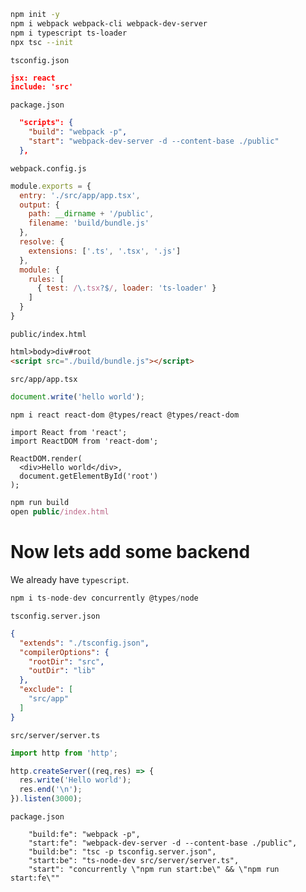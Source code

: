 ```sh
npm init -y
npm i webpack webpack-cli webpack-dev-server
npm i typescript ts-loader
npx tsc --init
```

`tsconfig.json`
```json
jsx: react
include: 'src'
```

`package.json`
```json
  "scripts": {
    "build": "webpack -p",
    "start": "webpack-dev-server -d --content-base ./public"
  },
```

`webpack.config.js`
```js
module.exports = {
  entry: './src/app/app.tsx',
  output: {
    path: __dirname + '/public',
    filename: 'build/bundle.js'
  },
  resolve: {
    extensions: ['.ts', '.tsx', '.js']
  },
  module: {
    rules: [
      { test: /\.tsx?$/, loader: 'ts-loader' }
    ]
  }
}
```


`public/index.html`
```html
html>body>div#root
<script src="./build/bundle.js"></script>
```

`src/app/app.tsx`
```js
document.write('hello world');
```


```sh
npm i react react-dom @types/react @types/react-dom
```
```tsx
import React from 'react';
import ReactDOM from 'react-dom';

ReactDOM.render(
  <div>Hello world</div>,
  document.getElementById('root')
);
```

```js
npm run build
open public/index.html
```

# Now lets add some backend

We already have `typescript`.
```js
npm i ts-node-dev concurrently @types/node
```

`tsconfig.server.json`
```json
{
  "extends": "./tsconfig.json",
  "compilerOptions": {
    "rootDir": "src",
    "outDir": "lib"
  },
  "exclude": [
    "src/app"
  ]
}
```

`src/server/server.ts`
```ts
import http from 'http';

http.createServer((req,res) => {
  res.write('Hello world');
  res.end('\n');
}).listen(3000);
```

`package.json`
```
    "build:fe": "webpack -p",
    "start:fe": "webpack-dev-server -d --content-base ./public",
    "build:be": "tsc -p tsconfig.server.json",
    "start:be": "ts-node-dev src/server/server.ts",
    "start": "concurrently \"npm run start:be\" && \"npm run start:fe\""
```

